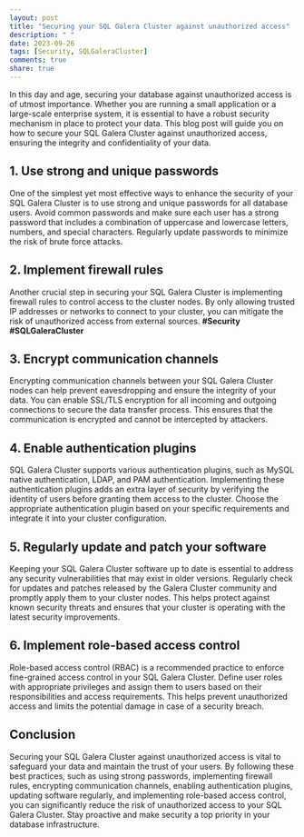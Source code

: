 ```yaml
---
layout: post
title: "Securing your SQL Galera Cluster against unauthorized access"
description: " "
date: 2023-09-26
tags: [Security, SQLGaleraCluster]
comments: true
share: true
---
```


In this day and age, securing your database against unauthorized access is of utmost importance. Whether you are running a small application or a large-scale enterprise system, it is essential to have a robust security mechanism in place to protect your data. This blog post will guide you on how to secure your SQL Galera Cluster against unauthorized access, ensuring the integrity and confidentiality of your data.

## 1. Use strong and unique passwords

One of the simplest yet most effective ways to enhance the security of your SQL Galera Cluster is to use strong and unique passwords for all database users. Avoid common passwords and make sure each user has a strong password that includes a combination of uppercase and lowercase letters, numbers, and special characters. Regularly update passwords to minimize the risk of brute force attacks.

## 2. Implement firewall rules

Another crucial step in securing your SQL Galera Cluster is implementing firewall rules to control access to the cluster nodes. By only allowing trusted IP addresses or networks to connect to your cluster, you can mitigate the risk of unauthorized access from external sources. **#Security** **#SQLGaleraCluster**

## 3. Encrypt communication channels

Encrypting communication channels between your SQL Galera Cluster nodes can help prevent eavesdropping and ensure the integrity of your data. You can enable SSL/TLS encryption for all incoming and outgoing connections to secure the data transfer process. This ensures that the communication is encrypted and cannot be intercepted by attackers.

## 4. Enable authentication plugins

SQL Galera Cluster supports various authentication plugins, such as MySQL native authentication, LDAP, and PAM authentication. Implementing these authentication plugins adds an extra layer of security by verifying the identity of users before granting them access to the cluster. Choose the appropriate authentication plugin based on your specific requirements and integrate it into your cluster configuration.

## 5. Regularly update and patch your software

Keeping your SQL Galera Cluster software up to date is essential to address any security vulnerabilities that may exist in older versions. Regularly check for updates and patches released by the Galera Cluster community and promptly apply them to your cluster nodes. This helps protect against known security threats and ensures that your cluster is operating with the latest security improvements.

## 6. Implement role-based access control

Role-based access control (RBAC) is a recommended practice to enforce fine-grained access control in your SQL Galera Cluster. Define user roles with appropriate privileges and assign them to users based on their responsibilities and access requirements. This helps prevent unauthorized access and limits the potential damage in case of a security breach.

## Conclusion

Securing your SQL Galera Cluster against unauthorized access is vital to safeguard your data and maintain the trust of your users. By following these best practices, such as using strong passwords, implementing firewall rules, encrypting communication channels, enabling authentication plugins, updating software regularly, and implementing role-based access control, you can significantly reduce the risk of unauthorized access to your SQL Galera Cluster. Stay proactive and make security a top priority in your database infrastructure.